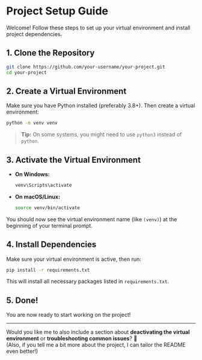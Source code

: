 
# Project Setup Guide

Welcome! Follow these steps to set up your virtual environment and install project dependencies.

## 1. Clone the Repository

```bash
git clone https://github.com/your-username/your-project.git
cd your-project
```

## 2. Create a Virtual Environment

Make sure you have Python installed (preferably 3.8+). Then create a virtual environment:

```bash
python -m venv venv
```

> **Tip:** On some systems, you might need to use `python3` instead of `python`.

## 3. Activate the Virtual Environment

- **On Windows:**

    ```bash
    venv\Scripts\activate
    ```

- **On macOS/Linux:**

    ```bash
    source venv/bin/activate
    ```

You should now see the virtual environment name (like `(venv)`) at the beginning of your terminal prompt.

## 4. Install Dependencies

Make sure your virtual environment is active, then run:

```bash
pip install -r requirements.txt
```

This will install all necessary packages listed in `requirements.txt`.

## 5. Done!

You are now ready to start working on the project!

---

Would you like me to also include a section about **deactivating the virtual environment** or **troubleshooting common issues**? 🚀  
(Also, if you tell me a bit more about the project, I can tailor the README even better!)
